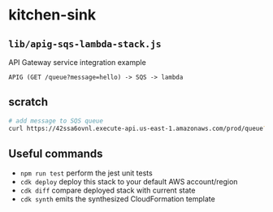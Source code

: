 # kitchen-sink

## `lib/apig-sqs-lambda-stack.js`

API Gateway service integration example

`APIG (GET /queue?message=hello) -> SQS -> lambda`
## scratch

```sh
# add message to SQS queue
curl https://42ssa6ovnl.execute-api.us-east-1.amazonaws.com/prod/queue?message=hello
```


## Useful commands

 * `npm run test`         perform the jest unit tests
 * `cdk deploy`           deploy this stack to your default AWS account/region
 * `cdk diff`             compare deployed stack with current state
 * `cdk synth`            emits the synthesized CloudFormation template
